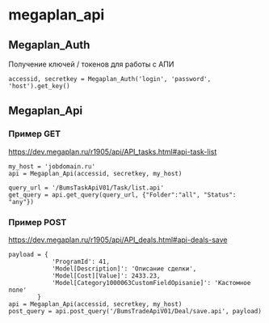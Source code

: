 # megaplan_api

## Megaplan_Auth
Получение ключей / токенов для работы с АПИ

    accessid, secretkey = Megaplan_Auth('login', 'password', 'host').get_key()

## Megaplan_Api
### Пример GET
https://dev.megaplan.ru/r1905/api/API_tasks.html#api-task-list

    my_host = 'jobdomain.ru'
    api = Megaplan_Api(accessid, secretkey, my_host)

    query_url = '/BumsTaskApiV01/Task/list.api'
    get_query = api.get_query(query_url, {"Folder":"all", "Status": "any"})

### Пример POST
https://dev.megaplan.ru/r1905/api/API_deals.html#api-deals-save

    payload = {
                'ProgramId': 41,
                'Model[Description]': 'Описание сделки',
                'Model[Cost][Value]': 2433.23,
                'Model[Category1000063CustomFieldOpisanie]': 'Кастомное поле'
            }
    api = Megaplan_Api(accessid, secretkey, my_host)
    post_query = api.post_query('/BumsTradeApiV01/Deal/save.api', payload)

